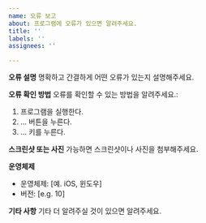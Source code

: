 ```yaml
---
name: 오류 보고
about: 프로그램에 오류가 있으면 알려주세요.
title: ''
labels: ''
assignees: ''

---
```


**오류 설명**
명확하고 간결하게 어떤 오류가 있는지 설명해주세요.

**오류 확인 방법**
오류를 확인할 수 있는 방법을 알려주세요.:
1. 프로그램을 실행한다.
2. ... 버튼을 누른다.
3. ... 키를 누른다.

**스크린샷 또는 사진**
가능하면 스크린샷이나 사진을 첨부해주세요.

**운영체제**
 - 운영체제: [예. iOS, 윈도우]
 - 버전: [e.g. 10]

**기타 사항**
기타 더 알려주실 것이 있으면 알려주세요.
